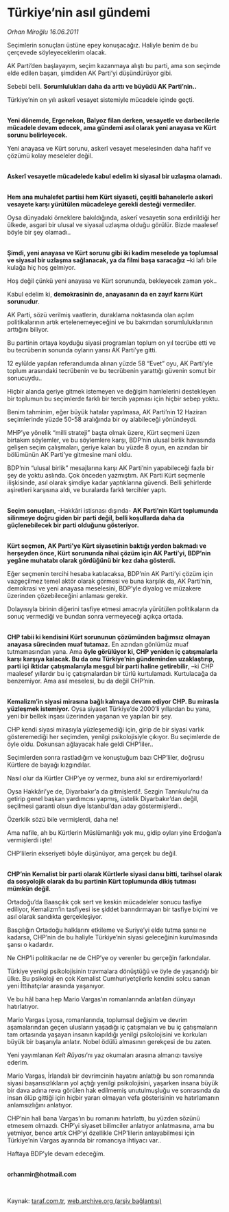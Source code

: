 # Türkiye’nin asıl gündemi

*Orhan Miroğlu 16.06.2011*

<div class="yazi"><p>Seçimlerin sonuçları üstüne epey konuşacağız. Haliyle benim de bu çerçevede söyleyeceklerim olacak. </p>
<p>AK Parti’den başlayayım, seçim kazanmaya alıştı bu parti, ama son seçimde elde edilen başarı, şimdiden AK Parti’yi düşündürüyor gibi. </p>
<p>Sebebi belli. <b>Sorumlulukları daha da arttı ve büyüdü AK Parti’nin..</b></p>
<p>Türkiye’nin on yılı askerî vesayet sistemiyle mücadele içinde geçti. </p>
<p><b><br/>Yeni dönemde, Ergenekon, Balyoz filan derken, vesayetle ve darbecilerle mücadele devam edecek, ama gündemi asıl olarak yeni anayasa ve Kürt sorunu belirleyecek.</b></p>
<p>Yeni anayasa ve Kürt sorunu, askerî vesayet meselesinden daha hafif ve çözümü kolay meseleler değil. </p>
<p><b><br/>Askerî vesayetle mücadelede kabul edelim ki siyasal bir uzlaşma olamadı.</b></p>
<p><b><br/>Hem ana muhalefet partisi hem Kürt siyaseti, çeşitli bahanelerle askerî vesayete karşı yürütülen mücadeleye gerekli desteği vermediler.</b> </p>
<p>Oysa dünyadaki örneklere bakıldığında, askerî vesayetin sona erdirildiği her ülkede, asgari bir ulusal ve siyasal uzlaşma olduğu görülür. Bizde maalesef böyle bir şey olamadı..</p>
<p><b><br/>Şimdi, yeni anayasa ve Kürt sorunu gibi iki kadim meselede ya toplumsal ve siyasal bir uzlaşma sağlanacak, ya da filmi başa saracağız</b> –ki lafı bile kulağa hiç hoş gelmiyor.</p>
<p>Hoş değil çünkü yeni anayasa ve Kürt sorununda, bekleyecek zaman yok.. </p>
<p>Kabul edelim ki, <b>demokrasinin de, anayasanın da en zayıf karnı Kürt sorunudur</b>.</p>
<p>AK Parti, sözü verilmiş vaatlerin, duraklama noktasında olan açılım politikalarının artık ertelenemeyeceğini ve bu bakımdan sorumluluklarının arttığını biliyor. </p>
<p>Bu partinin ortaya koyduğu siyasi programları toplum on yıl tecrübe etti ve bu tecrübenin sonunda oyların yarısı AK Parti’ye gitti. </p>
<p>12 eylülde yapılan referandumda alınan yüzde 58 “Evet” oyu, AK Parti’yle toplum arasındaki tecrübenin ve bu tecrübenin yarattığı güvenin somut bir sonucuydu.. </p>
<p>Hiçbir alanda geriye gitmek istemeyen ve değişim hamlelerini destekleyen bir toplumun bu seçimlerde farklı bir tercih yapması için hiçbir sebep yoktu.</p>
<p>Benim tahminim, eğer büyük hatalar yapılmasa, AK Parti’nin 12 Haziran seçimlerinde yüzde 50-58 aralığında bir oy alabileceği yönündeydi. </p>
<p>MHP’ye yönelik “milli strateji” başta olmak üzere, Kürt seçmeni üzen birtakım söylemler, ve bu söylemlere karşı, BDP’nin ulusal birlik havasında gelişen seçim çalışmaları, geriye kalan bu yüzde 8 oyun, en azından bir bölümünün AK Parti’ye gitmesine mani oldu.</p>
<p>BDP’nin “ulusal birlik” mesajlarına karşı AK Parti’nin yapabileceği fazla bir şey de yoktu aslında. Çok önceden yazmıştım. AK Parti Kürt seçmenle ilişkisinde, asıl olarak şimdiye kadar yaptıklarına güvendi. Belli şehirlerde aşiretleri karşısına aldı, ve buralarda farklı tercihler yaptı. </p>
<p><b><br/>Seçim sonuçları,</b> -Hakkâri istisnası dışında- <b>AK Parti’nin Kürt toplumunda silinmeye doğru giden bir parti değil, belli koşullarda daha da güçlenebilecek bir parti olduğunu gösteriyor.</b></p>
<p><b><br/>Kürt seçmen, AK Parti’ye Kürt siyasetinin baktığı yerden bakmadı ve herşeyden önce, Kürt sorununda nihai çözüm için AK Parti’yi, BDP’nin yegâne muhatabı olarak gördüğünü bir kez daha gösterdi.</b></p>
<p>Eğer seçmenin tercihi hesaba katılacaksa, BDP’nin AK Parti’yi çözüm için vazgeçilmez temel aktör olarak görmesi ve buna karşılık da, AK Parti’nin, demokrasi ve yeni anayasa meselesini, BDP’yle diyalog ve müzakere üzerinden çözebileceğini anlaması gerekir.</p>
<p>Dolayısıyla birinin diğerini tasfiye etmesi amacıyla yürütülen politikaların da sonuç vermediği ve bundan sonra vermeyeceği açıkça ortada.</p>
<p><b><br/>CHP tabii ki kendisini Kürt sorununun çözümünden bağımsız olmayan anayasa sürecinden muaf tutamaz.</b> En azından gönlümüz muaf tutmamasından yana. Ama <b>öyle görülüyor ki, CHP yeniden iç çatışmalarla karşı karşıya kalacak. Bu da onu Türkiye’nin gündeminden uzaklaştırıp, parti içi iktidar çatışmalarıyla meşgul bir parti haline getirebilir</b>, –ki CHP maalesef yıllardır bu iç çatışmalardan bir türlü kurtulamadı. Kurtulacağa da benzemiyor. Ama asıl meselesi, bu da değil CHP’nin. </p>
<p><b><br/>Kemalizm’in siyasi mirasına bağlı kalmaya devam ediyor CHP. Bu mirasla yüzleşmek istemiyor.</b> Oysa siyaset Türkiye’de 2000’li yıllardan bu yana, yeni bir bellek inşası üzerinden yaşanan ve yapılan bir şey. </p>
<p>CHP kendi siyasi mirasıyla yüzleşemediği için, girip de bir siyasi varlık gösteremediği her seçimden, yenilgi psikolojisiyle çıkıyor. Bu seçimlerde de öyle oldu. Dokunsan ağlayacak hale geldi CHP’liler..</p>
<p>Seçimlerden sonra rastladığım ve konuştuğum bazı CHP’liler, doğrusu Kürtlere de bayağı kızgındılar.</p>
<p>Nasıl olur da Kürtler CHP’ye oy vermez, buna akıl sır erdiremiyorlardı!</p>
<p>Oysa Hakkâri’ye de, Diyarbakır’a da gitmişlerdi!. Sezgin Tanrıkulu’nu da getirip genel başkan yardımcısı yapmış, üstelik Diyarbakır’dan değil, seçilmesi garanti olsun diye İstanbul’dan aday göstermişlerdi.. </p>
<p>Özerklik sözü bile vermişlerdi, daha ne!</p>
<p>Ama nafile, ah bu Kürtlerin Müslümanlığı yok mu, gidip oyları yine Erdoğan’a vermişlerdi işte!</p>
<p>CHP’lilerin ekseriyeti böyle düşünüyor, ama gerçek bu değil.</p>
<p><b><br/>CHP’nin Kemalist bir parti olarak Kürtlerle siyasi dansı bitti, tarihsel olarak da sosyolojik olarak da bu partinin Kürt toplumunda dikiş tutması mümkün değil.</b></p>
<p>Ortadoğu’da Baasçılık çok sert ve keskin mücadeleler sonucu tasfiye ediliyor, Kemalizm’in tasfiyesi ise şiddet barındırmayan bir tasfiye biçimi ve asıl olarak sandıkta gerçekleşiyor.</p>
<p>Basçılığın Ortadoğu halklarını etkileme ve Suriye’yi elde tutma şansı ne kadarsa, CHP’nin de bu haliyle Türkiye’nin siyasi geleceğinin kurulmasında şansı o kadardır.</p>
<p>Ne CHP’li politikacılar ne de CHP’ye oy verenler bu gerçeğin farkındalar.</p>
<p>Türkiye yenilgi psikolojisinin travmalara dönüştüğü ve öyle de yaşandığı bir ülke. Bu psikoloji en çok Kemalist Cumhuriyetçilerle kendini solcu sanan yeni İttihatçılar arasında yaşanıyor. </p>
<p>Ve bu hâl bana hep Mario Vargas’ın romanlarında anlatılan dünyayı hatırlatıyor.</p>
<p>Mario Vargas Lyosa, romanlarında, toplumsal değişim ve devrim aşamalarından geçen ulusların yaşadığı iç çatışmaları ve bu iç çatışmaların tam ortasında yaşayan insanın kapıldığı yenilgi psikolojisini ve korkuları büyük bir başarıyla anlatır. Nobel ödülü almasının gerekçesi de bu zaten.</p>
<p>Yeni yayımlanan <i>Kelt Rüyası</i>’nı yaz okumaları arasına almanızı tavsiye ederim.</p>
<p>Mario Vargas, İrlandalı bir devrimcinin hayatını anlattığı bu son romanında siyasi başarısızlıkların yol açtığı yenilgi psikolojisini, yaşarken insana büyük bir dava adına reva görülen hak edilmemiş unutulmuşluğu ve sonrasında da insan ölüp gittiği için hiçbir yararı olmayan vefa gösterisinin ve hatırlamanın anlamsızlığını anlatıyor.</p>
<p>CHP’nin hali bana Vargas’ın bu romanını hatırlattı, bu yüzden sözünü etmesem olmazdı. CHP’yi siyaset bilimciler anlatıyor anlatmasına, ama bu yetmiyor, bence artık CHP’yi özellikle CHP’lilerin anlayabilmesi için Türkiye’nin Vargas ayarında bir romancıya ihtiyacı var..</p>
<p>Haftaya BDP’yle devam edeceğim.</p>
<p><b><br/>orhanmir@hotmail.com</b></p>
<p><b> </b></p>
</div>

Kaynak: [taraf.com.tr](http://www.taraf.com.tr/orhan-miroglu/makale-turkiye-nin-asil-gundemi.htm), [web.archive.org (arşiv bağlantısı)](http://web.archive.org/web/20130720232039/http://www.taraf.com.tr/orhan-miroglu/makale-turkiye-nin-asil-gundemi.htm)
